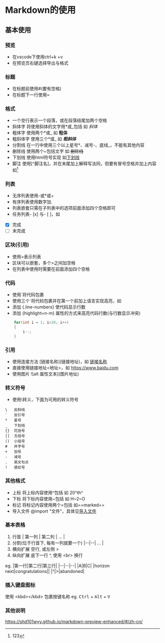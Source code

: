 # Markdown的使用
## 基本使用
### 预览
* 在vscode下使用ctrl+k +v
* 在预览页右键选择导出与格式 
### 标题
* 在标题前使用#(要有空格)
* 在标题下一行使用=
### 格式
* 一个空行表示一个段落，或在段落结尾加两个空格
* 斜体字 将使用斜体的文字用\*或\_包括 如 *斜体*
* 粗体字 使用两个\*或_ 如 __粗体__
* 粗斜体字 使用三个\*或\_ 如 ***粗斜体***
* 分割线 在一行中使用三个以上星号*、减号-、底线_，不能有其他内容
* 删除线 使用两个\~包括文字 如 ~~删除线~~
* 下划线 使用html符号<u></u>实现 如<u>下划线</u>
* 脚注 使用[^脚注名]，并在末尾加上解释写法同，但要有冒号空格并加上内容 如[^脚注]
### 列表
* 无序列表使用\-或\*或\+
* 有序列表使用数字加\.
* 列表嵌套只需在子列表中的选项前面添加四个空格即可
* 任务列表\- [x\] 与\- [ \]，如
- [x] 完成
- [ ] 未完成
### 区块(引用)
* 使用\>表示列表
* 区块可以嵌套，多个\>之间加空格
* 在列表中使用时需要在前面添加四个空格
### 代码
* 使用\`将代码包裹
* 使用三个\`将代码包裹并在第一个前加上语言实现高亮，如
* 添加 {.line-numbers} 使代码显示行数 
* 添加 {highlight=n-m} 属性的方式来高亮代码行数(与行数显示冲突)
```c++ {.line-numbers}
    for(int i = 1; i<10; i++)
    {
        i--;
    }
```
### 引用
* 使用连接方法 \[链接名称](链接地址\)，如 [链接名称](https://www.baidu.com)
* 直接使用链接地址\<地址\>，如 <https://www.baidu.com>
* 使用图片 \!\[alt 属性文本](图片地址\)
### 转义符号
* 使用\转义，下面为可用的转义符号
```
\   反斜线
`   反引号
*   星号
_   下划线
{}  花括号
[]  方括号
()  小括号
#   井字号
+   加号
-   减号
.   英文句点
!   感叹号
```
### 其他格式
* 上标 将上标内容使用\^包括 如 20^th^
* 下标 将下标内容使用\~包括 如 H~2~O
* 标记 将标记内容使用两个\=包括 如==marked==
* 导入文件 \@import "文件"，具体见[导入文件](https://shd101wyy.github.io/markdown-preview-enhanced/#/zh-cn/file-imports)

### 基本表格
1. 行首
\| 第一列 \| 第二列 \| ... |
2. 分割(位于行首下, 每有一列就要一个)
|--|--| ... | 
3. 横向扩展
空行, 或左侧 >
4. 纵向扩展
底下一行 ^, 使用 \<br\> 换行

eg.
|第一行|第二行|第三行|
|--|--|--|
|A|B|C|
|horizon<br>next|congratulations||
|^|>|abandoned|

### 插入键盘图标
使用 \<kbd\>\</kbd\> 包裹按键名称
eg.
<kbd>Ctrl</kbd> + <kbd>Alt</kbd> + <kbd>V</kbd>

### 其他说明
<https://shd101wyy.github.io/markdown-preview-enhanced/#/zh-cn/>

[^脚注]: 123